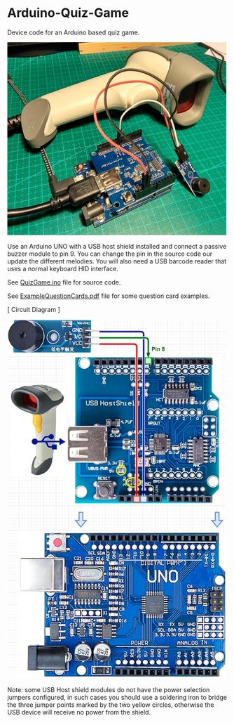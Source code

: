 # Arduino-Quiz-Game
Device code for an Arduino based quiz game.

<img src="img/Barcode1.jpg" width="500">

Use an Arduino UNO with a USB host shield installed and connect a passive buzzer module to pin 9.
You can change the pin in the source code our update the different melodies.
You will also need a USB barcode reader that uses a normal keyboard HID interface.

See [QuizGame.ino](QuizGame.ino) file for source code.

See [ExampleQuestionCards.pdf](ExampleQuestionCards.pdf) file for some question card examples.

[ Circuit Diagram ]

<img src="img/ArduinoScannerCircuit.jpg" width="500">

Note: some USB Host shield modules do not have the power selection jumpers configured, in such cases you should use a soldering iron to bridge the three jumper points marked by the two yellow circles, otherwise the USB device will receive no power from the shield.
